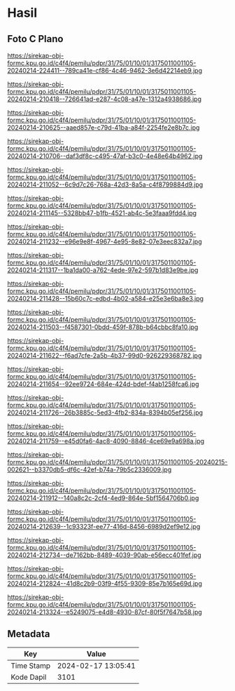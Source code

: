 # Hasil

## Foto C Plano

https://sirekap-obj-formc.kpu.go.id/c4f4/pemilu/pdpr/31/75/01/10/01/3175011001105-20240214-224411--789ca41e-cf86-4c46-9462-3e6d42214eb9.jpg

https://sirekap-obj-formc.kpu.go.id/c4f4/pemilu/pdpr/31/75/01/10/01/3175011001105-20240214-210418--726641ad-e287-4c08-a47e-1312a4938686.jpg

https://sirekap-obj-formc.kpu.go.id/c4f4/pemilu/pdpr/31/75/01/10/01/3175011001105-20240214-210625--aaed857e-c79d-41ba-a84f-2254fe2e8b7c.jpg

https://sirekap-obj-formc.kpu.go.id/c4f4/pemilu/pdpr/31/75/01/10/01/3175011001105-20240214-210706--daf3df8c-c495-47af-b3c0-4e48e64b4962.jpg

https://sirekap-obj-formc.kpu.go.id/c4f4/pemilu/pdpr/31/75/01/10/01/3175011001105-20240214-211052--6c9d7c26-768a-42d3-8a5a-c4f8799884d9.jpg

https://sirekap-obj-formc.kpu.go.id/c4f4/pemilu/pdpr/31/75/01/10/01/3175011001105-20240214-211145--5328bb47-b1fb-4521-ab4c-5e3faaa9fdd4.jpg

https://sirekap-obj-formc.kpu.go.id/c4f4/pemilu/pdpr/31/75/01/10/01/3175011001105-20240214-211232--e96e9e8f-4967-4e95-8e82-07e3eec832a7.jpg

https://sirekap-obj-formc.kpu.go.id/c4f4/pemilu/pdpr/31/75/01/10/01/3175011001105-20240214-211317--1ba1da00-a762-4ede-97e2-597b1d83e9be.jpg

https://sirekap-obj-formc.kpu.go.id/c4f4/pemilu/pdpr/31/75/01/10/01/3175011001105-20240214-211428--15b60c7c-edbd-4b02-a584-e25e3e6ba8e3.jpg

https://sirekap-obj-formc.kpu.go.id/c4f4/pemilu/pdpr/31/75/01/10/01/3175011001105-20240214-211503--f4587301-0bdd-459f-878b-b64cbbc8fa10.jpg

https://sirekap-obj-formc.kpu.go.id/c4f4/pemilu/pdpr/31/75/01/10/01/3175011001105-20240214-211622--f6ad7cfe-2a5b-4b37-99d0-926229368782.jpg

https://sirekap-obj-formc.kpu.go.id/c4f4/pemilu/pdpr/31/75/01/10/01/3175011001105-20240214-211654--92ee9724-684e-424d-bdef-f4ab1258fca6.jpg

https://sirekap-obj-formc.kpu.go.id/c4f4/pemilu/pdpr/31/75/01/10/01/3175011001105-20240214-211726--26b3885c-5ed3-4fb2-834a-8394b05ef256.jpg

https://sirekap-obj-formc.kpu.go.id/c4f4/pemilu/pdpr/31/75/01/10/01/3175011001105-20240214-211759--e45d0fa6-4ac8-4090-8846-4ce69e9a698a.jpg

https://sirekap-obj-formc.kpu.go.id/c4f4/pemilu/pdpr/31/75/01/10/01/3175011001105-20240215-002621--b3370db5-df6c-42ef-b74a-79b5c2336009.jpg

https://sirekap-obj-formc.kpu.go.id/c4f4/pemilu/pdpr/31/75/01/10/01/3175011001105-20240214-211912--140a8c2c-2cf4-4ed9-864e-5bf1564706b0.jpg

https://sirekap-obj-formc.kpu.go.id/c4f4/pemilu/pdpr/31/75/01/10/01/3175011001105-20240214-212639--1c93323f-ee77-416d-8456-6989d2ef9e12.jpg

https://sirekap-obj-formc.kpu.go.id/c4f4/pemilu/pdpr/31/75/01/10/01/3175011001105-20240214-212734--de7162bb-8489-4039-90ab-e56ecc401fef.jpg

https://sirekap-obj-formc.kpu.go.id/c4f4/pemilu/pdpr/31/75/01/10/01/3175011001105-20240214-212824--41d8c2b9-03f9-4f55-9309-85e7b165e69d.jpg

https://sirekap-obj-formc.kpu.go.id/c4f4/pemilu/pdpr/31/75/01/10/01/3175011001105-20240214-213324--e5249075-e4d8-4930-87cf-80f5f7647b58.jpg


## Metadata

| Key        | Value               |
| ---------- | ------------------- |
| Time Stamp | 2024-02-17 13:05:41 |
| Kode Dapil | 3101                |



